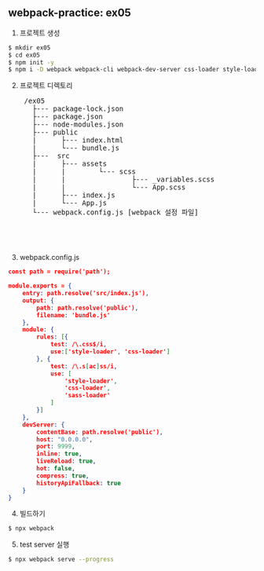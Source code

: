 ## webpack-practice: ex05
1. 프로젝트 생성
```bash
$ mkdir ex05
$ cd ex05
$ npm init -y
$ npm i -D webpack webpack-cli webpack-dev-server css-loader style-loader sass-loader node-sass
```
2. 프로젝트 디렉토리
    <pre>
    /ex05
      ├--- package-lock.json
      ├--- package.json
      ├--- node-modules.json
      ├--- public
      |      ├--- index.html  
      |      └--- bundle.js  
      ├---  src
      |      ├--- assets
      |      |        └--- scss
      |      |                ├--- _variables.scss
      |      |                └--- App.scss
      |      ├--- index.js
      |      └--- App.js
      └--- webpack.config.js [webpack 설정 파일]
    <pre>

3. webpack.config.js
```json
const path = require('path');

module.exports = {
    entry: path.resolve('src/index.js'),
    output: {
        path: path.resolve('public'),
        filename: 'bundle.js'
    },
    module: {
        rules: [{
            test: /\.css$/i,
            use:['style-loader', 'css-loader']
        }, {
            test: /\.s[ac]ss/i,
            use: [
                'style-loader',
                'css-loader',
                'sass-loader'
            ]
        }]
    },
    devServer: {
        contentBase: path.resolve('public'),
        host: "0.0.0.0",
        port: 9999,
        inline: true,
        liveReload: true,
        hot: false,
        compress: true,
        historyApiFallback: true
    }
}
```

4. 빌드하기
```bash
$ npx webpack 
```

5. test server 실행
```bash
$ npx webpack serve --progress
```



